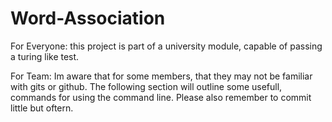 # Word-Association

For Everyone:
	this project is part of a university module,
	capable of passing a turing like test.

For Team:
	Im aware that for some members, that they may
	not be familiar with gits or github. The
	following section will outline some usefull,
	commands for using the command line.
	Please also remember to commit little but
	oftern.

